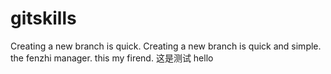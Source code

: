 # gitskills
Creating a new branch is quick.
Creating a new branch is quick and simple.
the fenzhi manager.
this my firend.
这是测试
hello
